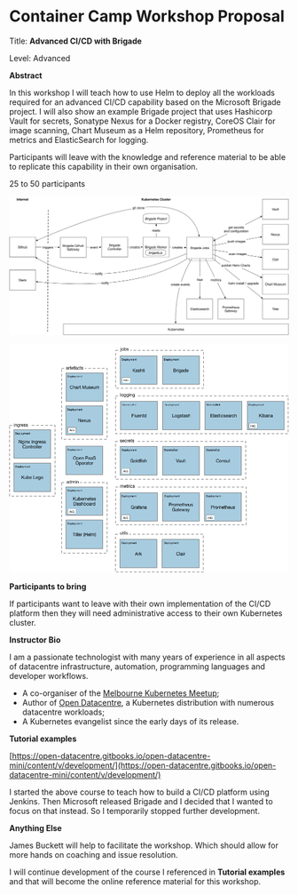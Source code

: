 # Container Camp Workshop Proposal

Title: **Advanced CI/CD with Brigade**

Level: Advanced

**Abstract**

In this workshop I will teach how to use Helm to deploy all the workloads required for an advanced CI/CD capability based on the Microsoft Brigade project.  I will also show an example Brigade project that uses Hashicorp Vault for secrets, Sonatype Nexus for a Docker registry, CoreOS Clair for image scanning, Chart Museum as a Helm repository, Prometheus for metrics and ElasticSearch for logging.  

Participants will leave with the knowledge and reference material to be able to replicate this capability in their own organisation.

25 to 50 participants

![](images/CI-CD.png)

![](images/Workloads.png)


**Participants to bring**

If participants want to leave with their own implementation of the CI/CD platform then they will need administrative access to their own Kubernetes cluster.

**Instructor Bio**

I am a passionate technologist with many years of experience in all aspects of datacentre infrastructure, automation, programming languages and developer workflows. 

* A co-organiser of the [Melbourne Kubernetes Meetup](melbkubernetes.org);
* Author of [Open Datacentre](opendatacentre.io), a Kubernetes distribution with numerous datacentre workloads;
* A Kubernetes evangelist since the early days of its release.

**Tutorial examples**

[https://open-datacentre.gitbooks.io/open-datacentre-mini/content/v/development/](https://open-datacentre.gitbooks.io/open-datacentre-mini/content/v/development/)

I started the above course to teach how to build a CI/CD platform using Jenkins.  Then Microsoft released Brigade and I decided that I wanted to focus on that instead.  So I temporarily stopped further development.

**Anything Else**

James Buckett will help to facilitate the workshop.  Which should allow for more hands on coaching and issue resolution.

I will continue development of the course I referenced in **Tutorial examples** and that will become the online reference material for this workshop.
